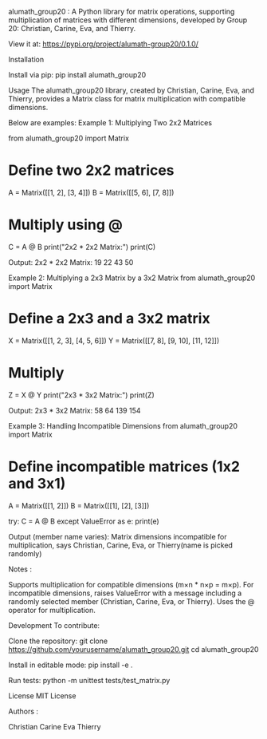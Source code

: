 alumath_group20 :
A Python library for matrix operations, supporting multiplication of matrices with different dimensions, developed by Group 20: Christian, Carine, Eva, and Thierry.

View it at: https://pypi.org/project/alumath-group20/0.1.0/

Installation

Install via pip:
pip install alumath_group20

Usage
The alumath_group20 library, created by Christian, Carine, Eva, and Thierry, provides a Matrix class for matrix multiplication with compatible dimensions. 

Below are examples:
Example 1: Multiplying Two 2x2 Matrices

from alumath_group20 import Matrix

# Define two 2x2 matrices
A = Matrix([[1, 2], [3, 4]])
B = Matrix([[5, 6], [7, 8]])

# Multiply using @
C = A @ B
print("2x2 * 2x2 Matrix:")
print(C)

Output:
2x2 * 2x2 Matrix:
19 22
43 50

Example 2: Multiplying a 2x3 Matrix by a 3x2 Matrix
from alumath_group20 import Matrix

# Define a 2x3 and a 3x2 matrix
X = Matrix([[1, 2, 3], [4, 5, 6]])
Y = Matrix([[7, 8], [9, 10], [11, 12]])

# Multiply
Z = X @ Y
print("2x3 * 3x2 Matrix:")
print(Z)

Output:
2x3 * 3x2 Matrix:
58 64
139 154

Example 3: Handling Incompatible Dimensions
from alumath_group20 import Matrix

# Define incompatible matrices (1x2 and 3x1)
A = Matrix([[1, 2]])
B = Matrix([[1], [2], [3]])

try:
    C = A @ B
except ValueError as e:
    print(e)

Output (member name varies):
Matrix dimensions incompatible for multiplication, says Christian, Carine, Eva, or Thierry(name is picked randomly)

Notes :

Supports multiplication for compatible dimensions (m×n * n×p = m×p).
For incompatible dimensions, raises ValueError with a message including a randomly selected member (Christian, Carine, Eva, or Thierry).
Uses the @ operator for multiplication.

Development
To contribute:

Clone the repository:
git clone https://github.com/yourusername/alumath_group20.git
cd alumath_group20


Install in editable mode:
pip install -e .


Run tests:
python -m unittest tests/test_matrix.py



License
MIT License


Authors :

Christian
Carine
Eva
Thierry

